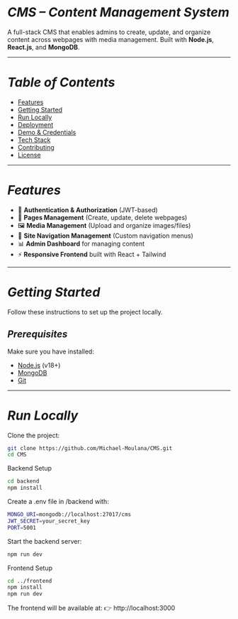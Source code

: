 
# *CMS – Content Management System*

A full-stack CMS that enables admins to create, update, and organize content across webpages with media management. Built with **Node.js**, **React.js**, and **MongoDB**.

---

# *Table of Contents*

* [Features](#-features)  
* [Getting Started](#-getting-started)  
* [Run Locally](#-run-locally)  
* [Deployment](#-deployment)  
* [Demo & Credentials](#-demo--credentials)  
* [Tech Stack](#-tech-stack)  
* [Contributing](#-contributing)  
* [License](#-license)  

---

# *Features*

* 🔐 **Authentication & Authorization** (JWT-based)  
* 📝 **Pages Management** (Create, update, delete webpages)  
* 🖼 **Media Management** (Upload and organize images/files)  
* 🧭 **Site Navigation Management** (Custom navigation menus)  
* 📊 **Admin Dashboard** for managing content  
* ⚡ **Responsive Frontend** built with React + Tailwind  

---

# *Getting Started*

Follow these instructions to set up the project locally.  

## *Prerequisites*

Make sure you have installed:  

* [Node.js](https://nodejs.org/) (v18+)  
* [MongoDB](https://www.mongodb.com/)  
* [Git](https://git-scm.com/)  

---

# *Run Locally*

Clone the project:  

```bash
git clone https://github.com/Michael-Moulana/CMS.git
cd CMS
```

Backend Setup

```bash
cd backend
npm install
```

Create a .env file in /backend with:

```bash
MONGO_URI=mongodb://localhost:27017/cms
JWT_SECRET=your_secret_key
PORT=5001
```

Start the backend server:

```bash
npm run dev
```

Frontend Setup

```bash
cd ../frontend
npm install
npm run dev
```
The frontend will be available at:
👉 http://localhost:3000
